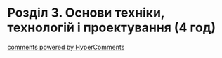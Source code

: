 <div id="hypercomments_widget" class="js-hypercomments-widget invisible"></div>

# Розділ 3. Основи техніки, технологій і проектування (4 год)



<div class="js-hypercomments-container">
<a href="http://hypercomments.com" class="hc-link" title="comments widget">comments powered by HyperComments</a>
</div>